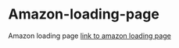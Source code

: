 # Amazon-loading-page
Amazon loading page
[link to amazon loading page](https://vigneshwar-yadav.github.io/Amazon-loading-page/#)
